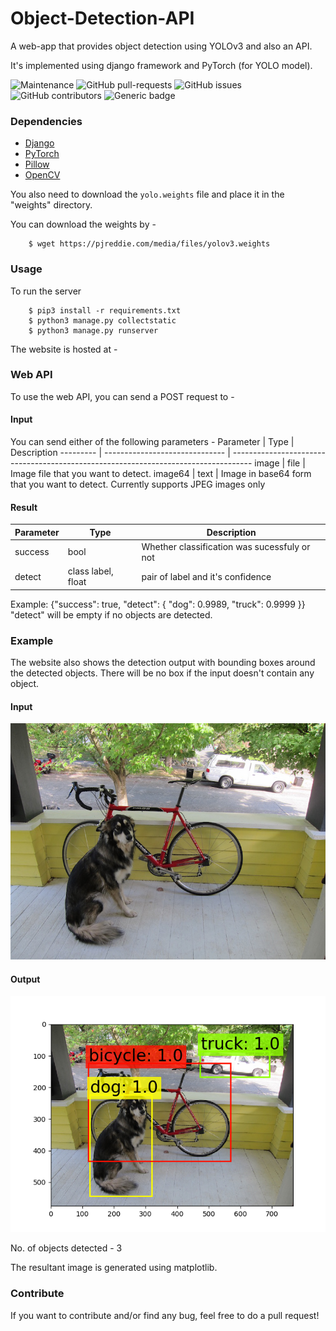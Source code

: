 # Object-Detection-API
A web-app that provides object detection using YOLOv3 and also an API.

It's implemented using django framework and PyTorch (for YOLO model).

![Maintenance](https://img.shields.io/badge/Maintained%3F-yes-green.svg) ![GitHub pull-requests](https://img.shields.io/github/issues-pr/atharva-18/Object-Detection-API.svg) ![GitHub issues](https://img.shields.io/github/issues/atharva-18/Object-Detection-API.svg) <br>
![GitHub contributors](https://img.shields.io/github/contributors/atharva-18/Object-Detection-API.svg) ![Generic badge](https://img.shields.io/badge/Python-3.7.3-Blue.svg)

### Dependencies

<ul>
    <li> 
        <a href="https://www.djangoproject.com/" >Django</a>
    </li>
    <li> 
        <a href="https://pytorch.org/" >PyTorch</a>
    </li>
    <li>
        <a href="https://pillow.readthedocs.ioenstable" >Pillow</a>
    </li>
    <li>
        <a href="https://opencv.org/" >OpenCV</a>
    </li>
</ul>

You also need to download the `yolo.weights` file and place it in the "weights" directory.

You can download the weights by - 
```
    $ wget https://pjreddie.com/media/files/yolov3.weights
```
### Usage

To run the server
```
    $ pip3 install -r requirements.txt
    $ python3 manage.py collectstatic
    $ python3 manage.py runserver
```

The website is hosted at - 

### Web API

To use the web API, you can send a POST request to -

#### Input
You can send either of the following parameters - 
Parameter | Type                           | Description
--------- | ------------------------------ | -----------------------------------------------------------------------------------
image     | file                           | Image file that you want to detect.
image64   | text                           | Image in base64 form that you want to detect. Currently supports JPEG images only

#### Result
Parameter | Type                | Description
--------- | ------------------- | --------------------------------------------
success   | bool                | Whether classification was sucessfuly or not 
detect    | class label, float  | pair of label and it's confidence

Example:  {"success": true, "detect": {  "dog": 0.9989, "truck": 0.9999 }}<br>
"detect" will be empty if no objects are detected.

### Example

The website also shows the detection output with bounding boxes around the detected objects. There will be no box if the input doesn't contain any object.

#### Input 

![Dog](temp.png)

#### Output

![Output](result.png)

No. of objects detected - 3 <br>

The resultant image is generated using matplotlib.

### Contribute
If you want to contribute and/or find any bug, feel free to do a pull request!
